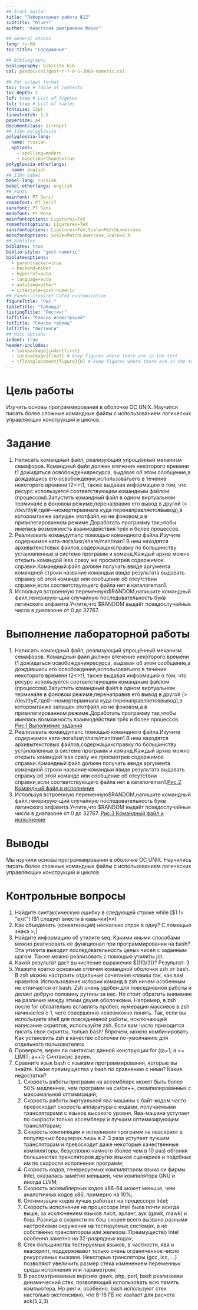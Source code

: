 ```yaml
---
## Front matter
title: "Лабораторная работа №12"
subtitle: "Отчет"
author: "Анастасия дмитриевна Форис"

## Generic otions
lang: ru-RU
toc-title: "Содержание"

## Bibliography
bibliography: bib/cite.bib
csl: pandoc/csl/gost-r-7-0-5-2008-numeric.csl

## Pdf output format
toc: true # Table of contents
toc-depth: 2
lof: true # List of figures
lot: true # List of tables
fontsize: 12pt
linestretch: 1.5
papersize: a4
documentclass: scrreprt
## I18n polyglossia
polyglossia-lang:
  name: russian
  options:
	- spelling=modern
	- babelshorthands=true
polyglossia-otherlangs:
  name: english
## I18n babel
babel-lang: russian
babel-otherlangs: english
## Fonts
mainfont: PT Serif
romanfont: PT Serif
sansfont: PT Sans
monofont: PT Mono
mainfontoptions: Ligatures=TeX
romanfontoptions: Ligatures=TeX
sansfontoptions: Ligatures=TeX,Scale=MatchLowercase
monofontoptions: Scale=MatchLowercase,Scale=0.9
## Biblatex
biblatex: true
biblio-style: "gost-numeric"
biblatexoptions:
  - parentracker=true
  - backend=biber
  - hyperref=auto
  - language=auto
  - autolang=other*
  - citestyle=gost-numeric
## Pandoc-crossref LaTeX customization
figureTitle: "Рис."
tableTitle: "Таблица"
listingTitle: "Листинг"
lofTitle: "Список иллюстраций"
lotTitle: "Список таблиц"
lolTitle: "Листинги"
## Misc options
indent: true
header-includes:
  - \usepackage{indentfirst}
  - \usepackage{float} # keep figures where there are in the text
  - \floatplacement{figure}{H} # keep figures where there are in the text
---
```


# Цель работы

Изучить основы программирования в оболочке ОС UNIX. Научится писать более сложные командные файлы с использованием логических управляющих конструкций и циклов.

# Задание

1. Написать командный файл, реализующий упрощённый механизм семафоров. Командный файл должен втечение некоторого времени t1 дожидаться освобожденияресурса,
выдавая об этом сообщение,а дождавшись его освобождения,использоватьего в течение некоторого времени t2<>t1, также выдавая информацию о том, что
ресурс используется соответствующим командным файлом (процессом).Запустить командный файл в одном виртуальном терминале в фоновом режиме,перенаправив
его вывод в другой (> /dev/tty#,где#—номертерминала куда перенаправляетсявывод),в которомтакже запущен этотфайл,но не фоновом,а в привилегированном режиме.Доработать программу так,чтобы имелась возможность взаимодействия трёх и более процессов.
2. Реализовать командуmanс помощью командного файла.Изучите содержимое ката-лога/usr/share/man/man1.В нем находятся архивытекстовых файлов,содержащихсправку по большинству установленных в системе программ и команд.Каждый архив можно открыть командой less сразу же просмотрев содержимое справки.Командный файл должен получать ввиде аргумента командной строки название командыи ввиде результата выдавать справку об этой команде или сообщение об отсутствии справки,если соответствующего файла нет в каталогеman1.
3. Используя встроенную переменную$RANDOM,напишите командный файл,генерирую-щий случайную последовательность букв латинского алфавита.Учтите,что $RANDOM выдаёт псевдослучайные числа в диапазоне от 0 до 32767.


# Выполнение лабораторной работы

1. Написать командный файл, реализующий упрощённый механизм семафоров. Командный файл должен втечение некоторого времени t1 дожидаться освобожденияресурса,
выдавая об этом сообщение,а дождавшись его освобождения,использоватьего в течение некоторого времени t2<>t1, также выдавая информацию о том, что
ресурс используется соответствующим командным файлом (процессом).Запустить командный файл в одном виртуальном терминале в фоновом режиме,перенаправив
его вывод в другой (> /dev/tty#,где#—номертерминала куда перенаправляетсявывод),в которомтакже запущен этотфайл,но не фоновом,а в привилегированном режиме.Доработать программу так,чтобы имелась возможность взаимодействия трёх и более процессов. [Рис.1 Выполнение задания](image/task112.png)
2. Реализовать командуmanс помощью командного файла.Изучите содержимое ката-лога/usr/share/man/man1.В нем находятся архивытекстовых файлов,содержащихсправку по большинству установленных в системе программ и команд.Каждый архив можно открыть командой less сразу же просмотрев содержимое справки.Командный файл должен получать ввиде аргумента командной строки название командыи ввиде результата выдавать справку об этой команде или сообщение об отсутствии справки,если соответствующего файла нет в каталогеman1.[Рис.2 Командный файл и исполнение](image/task212.png)
3. Используя встроенную переменную$RANDOM,напишите командный файл,генерирую-щий случайную последовательность букв латинского алфавита.Учтите,что $RANDOM выдаёт псевдослучайные числа в диапазоне от 0 до 32767.
[Рис.3 Командный файл и исполнение](image/task312.png)

# Выводы

Мы изучили основы программирования в оболочке ОС UNIX. Научились писать более сложные командные файлы с использованием логических управляющих конструкций и циклов.

# Контрольные вопросы

1. Найдите синтаксическую ошибку в следующей строке while [$1 != "exit"]
)$1 следует внести в кавычки(«»)
2. Как объединить (конкатенация) несколько строк в одну? 
С помощью знака >,| 
3. Найдите информацию об утилите seq. Какими иными способами можно реализовать ее функционал при программировании на bash? 
Эта утилита выводит последовательность целых чисел с заданным шагом. Также можно реализовать с помощью утилиты jot.
4. Какой результат даст вычисление выражения $((10/3))?
Результат: 3.
5. Укажите кратко основные отличия командной оболочки zsh от bash. 
    В zsh можно настроить отдельные сочетания клавиш так, как вам нравится. Использование истории команд в zsh ничем особенным не отличается от bash.
    Zsh очень удобен для повседневной работы и делает добрую половину рутины за вас. Но стоит обратить внимание на различия между этими двумя оболочками. Например, в zsh после for обязательно вставлять пробел, нумерация массивов в zsh начинается с 1, чего совершенно невозможно понять.
  Так, если вы используете shell для повседневной работы, исключающей написание скриптов, используйте zsh. Если вам часто приходится писать свои скрипты, только bash! Впрочем, можно комбинировать.
Как установить zsh в качестве оболочки по-умолчанию для отдельного пользователя:о
6. Проверьте, верен ли синтаксис данной конструкции for ((a=1; a <= LIMIT; a++)) 
Синтаксис верен.
7. Сравните язык bash с языками программирования, которые вы знайте. Какие преимущества у bash по сравнению с ними? Какие недостатки?
    1. Скорость работы программ на ассемблере может быть более 50% медленнее, чем программ на си/си++, скомпилированных с максимальной оптимизаций; 
    2. Скорость работы виртуальной ява-машины с байт-кодом часто превосходит скорость аппаратуры с кодами, получаемыми трансляторами с языков высокого уровня. Ява-машина уступает по скорости только ассемблеру и лучшим оптимизирующим трансляторам; 
    3. Скорость компиляции и исполнения программ на яваскрипт в популярных браузерах лишь в 2-3 раза уступает лучшим трансляторам и превосходит даже некоторые качественные компиляторы, безусловно намного (более чем в 10 раз) обгоняя большинство трансляторов других языков сценариев и подобных им по скорости исполнения программ; 
    4. Скорость кодов, генерируемых компилятором языка си фирмы Intel, оказалась заметно меньшей, чем компилятора GNU и иногда LLVM; 
    5. Скорость ассемблерных кодов x86-64 может меньше, чем аналогичных кодов x86, примерно на 10%; 
    6. Оптимизация кодов лучше работает на процессоре Intel; 
    7. Скорость исполнения на процессоре Intel была почти всегда выше, за исключением языков лисп, эрланг, аук (gawk, mawk) и бэш. Разница в скорости по бэш скорее всего вызвана разными настройками окружения на тестируемых системах, а не собственно транслятором или железом. Преимущество Intel особенно заметно на 32-разрядных кодах; 
    8. Стек большинства тестируемых языков, в частности, ява и яваскрипт, поддерживают только очень ограниченное число рекурсивных вызовов. Некоторые трансляторы (gcc, icc, ...) позволяют увеличить размер стека изменением переменных среды исполнения или параметром; 
    9. В рассматриваемых версиях gawk, php, perl, bash реализован динамический стек, позволяющий использовать всю память компьютера. Но perl и, особенно, bash используют стек настолько экстенсивно, что 8-16 ГБ не хватает для расчета ack(5,2,3)
